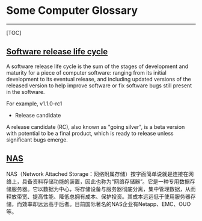 

# Some Computer Glossary
---
[TOC]

## [Software release life cycle](https://en.wikipedia.org/wiki/Software_release_life_cycle)

A software release life cycle is the sum of the stages of development and maturity for a piece of computer software: ranging from its initial development to its eventual release, and including updated versions of the released version to help improve software or fix software bugs still present in the software.


For example, v1.1.0-rc1

* Release candidate

A release candidate (RC), also known as "going silver", is a beta version with potential to be a final product, which is ready to release unless significant bugs emerge. 

## [NAS](https://baike.baidu.com/item/NAS/3465615)

NAS（Network Attached Storage：网络附属存储）按字面简单说就是连接在网络上，具备资料存储功能的装置，因此也称为“网络存储器”。它是一种专用数据存储服务器。它以数据为中心，将存储设备与服务器彻底分离，集中管理数据，从而释放带宽、提高性能、降低总拥有成本、保护投资。其成本远远低于使用服务器存储，而效率却远远高于后者。目前国际著名的NAS企业有Netapp、EMC、OUO等。



